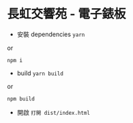 # 長虹交響苑 - 電子錶板

- 安裝 dependencies
`yarn`

or

`npm i`

- build
`yarn build`

or 

`npm build`

- 開啟
`打開 dist/index.html`
    